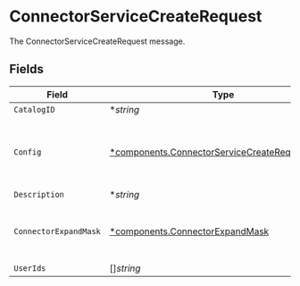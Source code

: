 # ConnectorServiceCreateRequest

The ConnectorServiceCreateRequest message.


## Fields

| Field                                                                                                             | Type                                                                                                              | Required                                                                                                          | Description                                                                                                       |
| ----------------------------------------------------------------------------------------------------------------- | ----------------------------------------------------------------------------------------------------------------- | ----------------------------------------------------------------------------------------------------------------- | ----------------------------------------------------------------------------------------------------------------- |
| `CatalogID`                                                                                                       | **string*                                                                                                         | :heavy_minus_sign:                                                                                                | The catalogId field.                                                                                              |
| `Config`                                                                                                          | [*components.ConnectorServiceCreateRequestConfig](../../models/components/connectorservicecreaterequestconfig.md) | :heavy_minus_sign:                                                                                                | Contains an arbitrary serialized message along with a @type that describes the type of the serialized message.    |
| `Description`                                                                                                     | **string*                                                                                                         | :heavy_minus_sign:                                                                                                | The description field.                                                                                            |
| `ConnectorExpandMask`                                                                                             | [*components.ConnectorExpandMask](../../models/components/connectorexpandmask.md)                                 | :heavy_minus_sign:                                                                                                | The ConnectorExpandMask is used to expand related objects on a connector.                                         |
| `UserIds`                                                                                                         | []*string*                                                                                                        | :heavy_minus_sign:                                                                                                | The userIds field.                                                                                                |